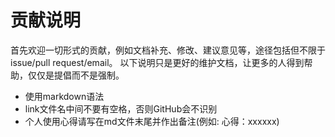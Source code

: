 # 贡献说明

首先欢迎一切形式的贡献，例如文档补充、修改、建议意见等，途径包括但不限于issue/pull request/email。
以下说明只是更好的维护文档，让更多的人得到帮助，仅仅是提倡而不是强制。

- 使用markdown语法
- link文件名中间不要有空格，否则GitHub会不识别
- 个人使用心得请写在md文件末尾并作出备注(例如: 心得：xxxxxx)
